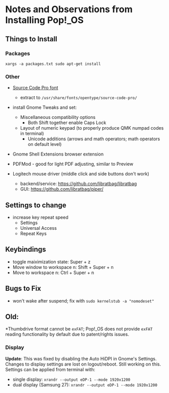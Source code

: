# Notes and Observations from Installing Pop!_OS


## Things to Install


### Packages

`xargs -a packages.txt sudo apt-get install`


### Other

* [Source Code Pro font](https://fonts.google.com/specimen/Source+Code+Pro)
  * extract to `/usr/share/fonts/opentype/source-code-pro/`

* install Gnome Tweaks and set:
  * Miscellaneous compatibility options
    * Both Shift together enable Caps Lock
  * Layout of numeric keypad (to properly produce QMK numpad codes in terminal)
    * Unicode additions (arrows and math operators; math operators on default level)

* Gnome Shell Extensions browser extension
* PDFMod - good for light PDF adjusting, similar to Preview

* Logitech mouse driver (middle click and side buttons don't work)
  * backend/service: https://github.com/libratbag/libratbag
  * GUI: https://github.com/libratbag/piper/


## Settings to change

* increase key repeat speed
  * Settings
  * Universal Access
  * Repeat Keys


## Keybindings

* toggle maiximization state: Super + z
* Move window to workspace n: Shift + Super + n
* Move to workspace n: Ctrl + Super + n

## Bugs to Fix

* won't wake after suspend; fix with `sudo kernelstub -a "nomodeset"`


## Old:

*Thumbdrive format cannot be `exFAT`; Pop!_OS does not provide `exFAT` reading functionality by default due to patent/rights issues.


### Display

**Update**: This was fixed by disabling the Auto HiDPI in Gnome's Settings.
Changes to display settings are lost on logout/reboot. Still working on this. Settings can be applied from terminal with:
* single display: `xrandr --output eDP-1 --mode 1920x1200`
* dual display (Samsung 27): `xrandr --output eDP-1 --mode 1920x1200`
